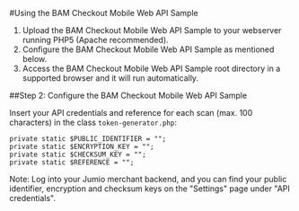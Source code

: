 #Using the BAM Checkout Mobile Web API Sample

1. Upload the BAM Checkout Mobile Web API Sample to your webserver running PHP5 (Apache recommended).
2. Configure the BAM Checkout Mobile Web API Sample as mentioned below.
3. Access the BAM Checkout Mobile Web API Sample root directory in a supported browser and it will run automatically.

##Step 2: Configure the BAM Checkout Mobile Web API Sample

Insert your API credentials and reference for each scan (max. 100 characters) in the class `token-generator.php`:
```
private static $PUBLIC_IDENTIFIER = "";
private static $ENCRYPTION_KEY = "";
private static $CHECKSUM_KEY = "";
private static $REFERENCE = "";
```
Note: Log into your Jumio merchant backend, and you can find your public identifier, encryption and checksum keys on the "Settings" page under "API credentials".
